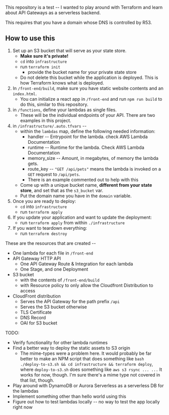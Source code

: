 This repository is a test -- I wanted to play around with Terraform and learn about API Gateways as a serverless backend.

This requires that you have a domain whose DNS is controlled by R53.

## How to use this
1. Set up an S3 bucket that will serve as your state store. 
    - **Make sure it's private!**
    - `cd` into `infrastructure` 
    - run `terraform init`
      - provide the bucket name for your private state store
    - Do not delete this bucket while the application is deployed. This is how Terraform knows what is deployed.
2. In `/front-end/build`, make sure you have static website contents and an `index.html`.
    - You can initialize a react app in `/front-end` and run `npm run build` to do this, similar to this repository.
3. in `/functions`, define your lambdas as single files. 
    - These will be the individual endpoints of your API. There are two examples in this project.
4. in `/infrastructure/.auto.tfvars` --
    - within the `lambdas` map, define the following needed information:
      - handler -- Entrypoint for the lambda. check AWS Lambda Documentation
      - runtime -- Runtime for the lambda. Check AWS Lambda Documentation
      - memory_size -- Amount, in megabytes, of memory the lambda gets.
      - route_key -- `"GET /api/pets"` means the lambda is invoked on a `GET` request to `/api/pets`.
      - There is an example commented out to help with this
    - Come up with a unique bucket name, **different from your state store**, and set that as the `s3_bucket` var.
    - Put the domain name you have in the `domain` variable.
5. Once you are ready to deploy:
    - `cd` into `infrastructure` 
    - run `terraform apply`
6. If you update your application and want to update the deployment:
    - run `terraform apply` from within `./infrastructure`
7. If you want to teardown everything:
    - run `terraform destroy`


These are the resources that are created --
  - One lambda for each file in `/front-end`
  - API Gateway HTTP API
    - One API Gateway Route & Integration for each lambda
    - One Stage, and one Deployment
  - S3 bucket
    - with the contents of `/front-end/build`
    - with Resource policy to only allow the Cloudfront Distribution to access
  - CloudFront distribution
    - Serves the API Gateway for the path prefix `/api`
    - Serves the S3 bucket otherwise
    - TLS Certificate
    - DNS Record
    - OAI for S3 bucket


TODO:
  - Verify functionality for other lambda runtimes
  - Find a better way to deploy the static assets to S3 origin
    - The mime-types were a problem here. It would probably be far better to make an NPM script that does something like `bash ./deploy-to-s3.sh && cd infrastructure && terraform deploy`, where `deploy-to-s3.sh` does something like `aws s3 rsync ... ...` It works for now, though. I'm sure there's a mime type not covered in that list, though.
  - Play around with DynamoDB or Aurora Serverless as a serverless DB for the lambdas
  - Implement something other than hello world using this
  - Figure out how to test lambdas locally -- no way to test the app locally right now

